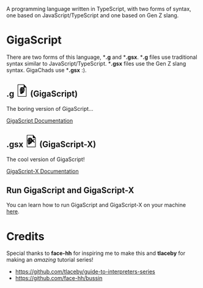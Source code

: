 A programming language written in TypeScript, with two forms of syntax, one based on JavaScript/TypeScript and one based on Gen Z slang.

# GigaScript

There are two forms of this language, ***.g** and ***.gsx**. ***.g** files use traditional syntax similar to JavaScript/TypeScript. ***.gsx** files use the Gen Z slang syntax. GigaChads use ***.gsx** :).

## .g <img src="https://github.com/aName2050/GigaScript/blob/main/assets/GigaScript.png" /> (GigaScript)

The boring version of GigaScript...

[GigaScript Documentation](https://github.com/aName2050/GigaScript/wiki/GigaScript-Documentation)

## .gsx <img src="https://github.com/aName2050/GigaScript/blob/main/assets/GigaScript-X.png" /> (GigaScript-X)

The cool version of GigaScript!

[GigaScript-X Documentation](https://github.com/aName2050/GigaScript/wiki/GigaScript-X-Documentation)

## Run GigaScript and GigaScript-X
You can learn how to run GigaScript and GigaScript-X on your machine [here](https://github.com/aName2050/GigaScript/wiki/Run-GigaScript-or-GigaScript%E2%80%90X).

# Credits

Special thanks to **face-hh** for inspiring me to make this and **tlaceby** for making an _amazing_ tutorial series!
- https://github.com/tlaceby/guide-to-interpreters-series
- https://github.com/face-hh/bussin
